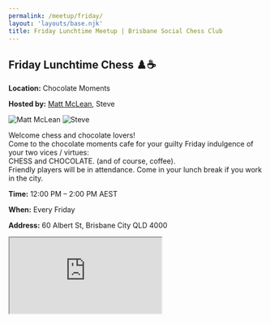 ```yaml
---
permalink: /meetup/friday/
layout: 'layouts/base.njk'
title: Friday Lunchtime Meetup | Brisbane Social Chess Club
---
```


<section class="px-4 max-w-3xl">
  <h2 class="text-center text-xl md:text-2xl font-semibold text-indigo-200 mb-3">
    Friday Lunchtime Chess ♟️☕
  </h2>
  <p class="text-gray-200 text-sm"><strong>Location:</strong> Chocolate Moments</p>
  <p class="text-gray-200 text-sm">
    <strong>Hosted by:</strong>
    <a href="https://github.com/LuckyNotGood" class="text-blue-400 hover:text-blue-500">Matt McLean</a>, Steve
  </p>
  <div class="flex justify-center gap-4 flex-wrap">
    <img
      src="https://avatars.githubusercontent.com/u/172946035?v=4"
      alt="Matt McLean"
      class="max-w-[150px] rounded-lg mt-2"
    />
    <img
      src="https://avatars.githubusercontent.com/u/873384?s=400&v=4"
      alt="Steve"
      class="max-w-[150px] rounded-lg mt-2"
    />
  </div>
  <p class="text-sm leading-relaxed">
    Welcome chess and chocolate lovers!<br/>
    Come to the chocolate moments cafe for your guilty Friday indulgence of your two vices / virtues:<br/>
    CHESS and CHOCOLATE. (and of course, coffee).<br/>
    Friendly players will be in attendance. Come in your lunch break if you work in the city.
  </p>
  <p class="text-gray-200 text-sm"><strong>Time:</strong> 12:00 PM – 2:00 PM AEST</p>
  <p class="text-gray-200 text-sm"><strong>When:</strong> Every Friday</p>
  <p class="text-gray-200 text-sm"><strong>Address:</strong> 60 Albert St, Brisbane City QLD 4000</p>
  <div class="mt-4">
    <!-- TODO -->
    <!-- <iframe
      src=""
      class="w-full h-64 rounded-lg border-0"
      allowfullscreen=""
      loading="lazy"
    ></iframe> -->
    <iframe
      src="https://www.google.com/maps/embed?pb=!1m18!1m12!1m3!1d3538.499580593187!2d153.02520607608456!3d-27.47246601626516!2m3!1f0!2f0!3f0!3m2!1i1024!2i768!4f13.1!3m3!1m2!1s0x6b915a1b31119fbd%3A0x5bedc7c6def4d072!2sChocolate%20Moments!5e0!3m2!1sen!2sau!4v1694105637591!5m2!1sen!2sau"
      class="w-full h-64 rounded-lg border-0"
      allowfullscreen=""
      loading="lazy"
      referrerpolicy="no-referrer-when-downgrade"
    ></iframe>
  </div>
</section>
